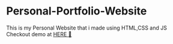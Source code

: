 # Personal-Portfolio-Website
This is my Personal Website that i made using HTML,CSS and JS
<br/>
Checkout demo at [HERE 🚀](https://ahsanportfolio-b400e.web.app/)
